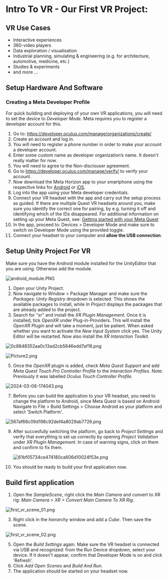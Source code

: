 # Intro To VR - Our First VR Project:

## VR Use Cases
- Interactive experiences
- 360-video players
- Data exploration / visualisation
- Industrial planning, simulating & engineering (e.g. for architecture, automotive, medicine, etc.)
- Studies & experiments
- and more ...

## Setup Hardware And Software

### Creating a Meta Developer Profile
For quick building and deploying of your own VR applications, you will need to set the device to _Developer Mode_. Meta requires you to register a developer account for this.
1. Go to: <https://developer.oculus.com/manage/organizations/create/>
2. Create an account and log in.
3. You will need to register a phone number in order to make your account a developer account.
4. Enter some custom name as developer organization’s name. It doesn't really matter for now.
5. You will need to agree to the Non-disclouser agreement.
6. Go to <https://developer.oculus.com/manage/verify/> to verify your account.
7. Now download the Meta Horizon app to your smartphone using the respective links for [Android](https://play.google.com/store/apps/details?id=com.oculus.twilight&pli=1) or [iOS](https://apps.apple.com/us/app/meta-quest/id1366478176).
8. Log into the app using your Meta developer credentials.
9. Connect your VR headset with the app and carry out the setup process as guided. If there are multiple Quest VR headsets around you, make sure you identify the correct one for pairing, by e.g. turning it off and identifying which of the IDs disappeared. For additional information on setting up your Meta Quest, see: [Getting started with your Meta Quest](https://www.meta.com/en-gb/help/quest/articles/getting-started/getting-started-with-quest-2/)
10. In the app, proceed to: Devices > Developer Mode and make sure to switch on Developer Mode using the provided toggle.
11. Connect your headset to your computer and **allow the USB connection**.

## Setup Unity Project For VR
Make sure you have the Android module installed for the UnityEditor that you are using. Otherwise add the module.


![android_module.PNG](../_resources/android_module.PNG)


1. Open your Unity Project.
2. Now navigate to Window > Package Manager and make sure the _Packages: Unity Registry_ dropdown is selected. This shows the available packages to install, while _In Project_ displays the packages that are already added to the project.
3. Search for "xr" and install the _XR Plugin Management_. Once it is installed, tick _OpenXR_ under Plug-in-Providers. This will install the _OpenXR Plugin_ and will take a moment, just be patient. When asked whether you want to activate the _New Input System_ click yes. The Unity Editor will be restarted. Now also install the _XR Interaction Toolkit_.


![0c8848352aa0c13ad2cb5646edd7af16.png](../_resources/0c8848352aa0c13ad2cb5646edd7af16.png)


![Picture2.png](../_resources/Picture2.png)


5. Once the _OpenXR_ plugin is added, check _Meta Quest Support_ and add _Meta Quest Touch Pro Controller Profile_ to the _Interaction Profiles_. Note: Previously it was labelled _Oculus Touch Controller Profile_.


![2024-03-06-174043.png](../_resources/2024-03-06-174043.png)


7. Before you can build the application to your VR headset, you need to change the platform to Android, since Meta Quest is based on Android: Navigate to File > Build Settings > Choose Android as your platform and select 'Switch Platform'.


![567af68c09d198c92def4a8029ab7726.png](../_resources/567af68c09d198c92def4a8029ab7726.png)


9. After succesfully switching the platform, go back to _Project Settings_ and verify that everything is set up correctly by opening _Project Validation_ under _XR Plugin Management_. In case of warning signs, click on them and confirm to fix them.

    ![61bf05734ce474180ca606d10024f53e.png](../_resources/61bf05734ce474180ca606d10024f53e.png)



11. You should be ready to build your first application now.
## Build first application
1. Open the _SampleScene_, right click the _Main Camera_ and convert to XR rig: _Main Camera > XR > Convert Main Camera To XR Rig_.


![first_vr_scene_01.png](../_resources/first_vr_scene_01.png)


3. Right click in the _hierarchy_ window and add a _Cube_. Then save the scene.


![first_vr_scene_02.png](../_resources/first_vr_scene_02.png)


5. Open the _Build Settings_ again. Make sure the VR headset is connected via USB and recognized: from the Run Device dropdown, select your device. If it doesn't appear, confirm that Developer Mode is on and click 'Refresh'.
6. Click _Add Open Scenes_ and _Build And Run_.
7. The application should be started on your headset now.
